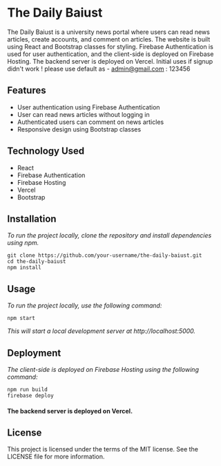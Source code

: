 # The Daily Baiust #
The Daily Baiust is a university news portal where users can read news articles, create accounts, and comment on articles. The website is built using React and Bootstrap classes for styling. Firebase Authentication is used for user authentication, and the client-side is deployed on Firebase Hosting. The backend server is deployed on Vercel. Initial uses if signup didn't work ! please use default as - admin@gmail.com : 123456

## Features
* User authentication using Firebase Authentication
* User can read news articles without logging in
* Authenticated users can comment on news articles
* Responsive design using Bootstrap classes

## Technology Used
* React
* Firebase Authentication
* Firebase Hosting
* Vercel
* Bootstrap

## Installation
_To run the project locally, clone the repository and install dependencies using npm._
```
git clone https://github.com/your-username/the-daily-baiust.git
cd the-daily-baiust
npm install
```

## Usage
_To run the project locally, use the following command:_
```
npm start
```
_This will start a local development server at http://localhost:5000._

## Deployment
_The client-side is deployed on Firebase Hosting using the following command:_
```
npm run build
firebase deploy
```
#### The backend server is deployed on Vercel. ####

## License
This project is licensed under the terms of the MIT license. See the LICENSE file for more information.
